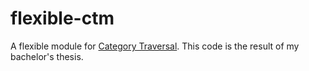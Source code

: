 # flexible-ctm
A flexible module for [Category Traversal](https://openaccess.thecvf.com/content_CVPR_2019/html/Li_Finding_Task-Relevant_Features_for_Few-Shot_Learning_by_Category_Traversal_CVPR_2019_paper.html).
This code is the result of my bachelor's thesis.

